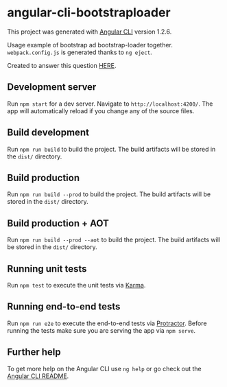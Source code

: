 # angular-cli-bootstraploader

This project was generated with [Angular CLI](https://github.com/angular/angular-cli) version 1.2.6.

Usage example of bootstrap ad bootstrap-loader together.
`webpack.config.js` is generated thanks to `ng eject`. 

Created to answer this question [HERE](https://github.com/shakacode/bootstrap-loader/issues/217).

## Development server

Run `npm start` for a dev server. Navigate to `http://localhost:4200/`. The app will automatically reload if you change any of the source files.

## Build development

Run `npm run build` to build the project. The build artifacts will be stored in the `dist/` directory.

## Build production

Run `npm run build --prod` to build the project. The build artifacts will be stored in the `dist/` directory.

## Build production + AOT

Run `npm run build --prod --aot` to build the project. The build artifacts will be stored in the `dist/` directory.

## Running unit tests

Run `npm test` to execute the unit tests via [Karma](https://karma-runner.github.io).

## Running end-to-end tests

Run `npm run e2e` to execute the end-to-end tests via [Protractor](http://www.protractortest.org/).
Before running the tests make sure you are serving the app via `npm serve`.

## Further help

To get more help on the Angular CLI use `ng help` or go check out the [Angular CLI README](https://github.com/angular/angular-cli/blob/master/README.md).
